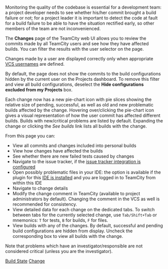 [//]: # (title: Viewing Your Changes)
[//]: # (auxiliary-id: Viewing Your Changes)

Monitoring the quality of the codebase is essential for a development team: a project developer needs to see whether his/her commit brought a build failure or not; for a project leader it is important to detect the code at fault for a build failure to be able to have the situation rectified early, so other members of the team are not inconvenienced.

The __Changes__ page of the TeamCity web UI allows you to review the commits made by all TeamCity users and see how they have affected builds. You can filter the results with the user selector on the page.

<note>

Changes made by a user are displayed correctly only when appropriate [VCS usernames](creating-and-managing-users.md#VCS+Usernames) are defined.
</note>

By default, the page does not show the commits to the build configurations hidden by the current user on the Projects dashboard. To remove this filter and view all build configurations, deselect the __Hide configurations excluded from my Projects__ box.

Each change now has a new pie-chart icon with pie slices showing the relative size of pending, successful, as well as old and new problematic builds affected by the change. Hovering over/clicking the pie-chart icon gives a visual representation of how the user commit has affected different builds. Builds with new/critical problems are listed by default. Expanding the change or clicking the _See builds_ link lists all builds with the change.

From this page you can:
* View all commits and changes included into personal builds
* View how changes have affected the builds
* See whether there are new failed tests caused by changes
* Navigate to the issue tracker, if the [issue tracker integration is configured](integrating-teamcity-with-issue-tracker.md)
* Open possibly problematic files in your IDE: the option is available if the plugin for this [IDE is installed](installing-tools.md) and you are logged in to TeamCity from within this IDE
* Navigate to change details
* Modify the change comment in TeamCity (available to project administrators by default). Changing the comment in the VCS as well is recommended for consistency.
* View detailed data for each change on the dedicated tabs. To switch between tabs for the currently selected change, use `Tab/Shift+Tab` or mnemonics: `T` for tests, `B` for builds, `F` for files.
* View builds with any of the changes. By default, successful and pending build configurations are hidden from display. Uncheck the corresponding box to view all builds with the change.

Note that problems which have an investigator/responsible are not considered critical (unless you are the investigator).

 <seealso>
        <category ref="concepts">
            <a href="build-state.md">Build State</a>
            <a href="change.md">Change</a>
        </category>
</seealso>
